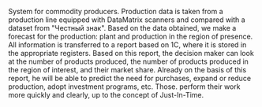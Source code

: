 System for commodity producers.
Production data is taken from a production line equipped with DataMatrix scanners and compared with a dataset from "Честный знак".
Based on the data obtained, we make a forecast for the production: plant and production in the region of presence. All information is transferred to a report based on 1C, where it is stored in the appropriate registers. Based on this report, the decision maker can look at the number of products produced, the number of products produced in the region of interest, and their market share. Already on the basis of this report, he will be able to predict the need for purchases, expand or reduce production, adopt investment programs, etc. Those. perform their work more quickly and clearly, up to the concept of Just-In-Time.

